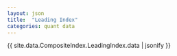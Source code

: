 ```yaml
---
layout: json
title:  "Leading Index"
categories: quant data
---
```


{{ site.data.CompositeIndex.LeadingIndex.data | jsonify }}